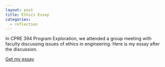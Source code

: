 ```yaml
---
layout: post
title: Ethics Essay
categories:
  - reflection
---
```


In CPRE 394 Program Exploration, we attended a group meeting with faculty discussing issues of ethics in engineering. Here is my essay after the discussion.

<a target="_blank" href="https://github.com/takasoft/takasoft.github.io/blob/master/public/assets/Ethics%20Essay.pdf">Get my essay</a>
